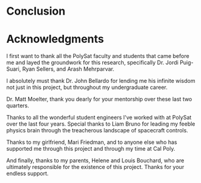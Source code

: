 
# Conclusion

# Acknowledgments

I first want to thank all the PolySat faculty and students that came before me and layed the groundwork for this research, specifically Dr. Jordi Puig-Suari, Ryan Sellers, and Arash Mehrparvar.

I absolutely must thank Dr. John Bellardo for lending me his infinite wisdom not just in this project, but throughout my undergraduate career.

Dr. Matt Moelter, thank you dearly for your mentorship over these last two quarters.

Thanks to all the wonderful student engineers I've worked with at PolySat over the last four years. Special thanks to Liam Bruno for leading my feeble physics brain through the treacherous landscape of spacecraft controls.

Thanks to my girlfriend, Mari Friedman, and to anyone else who has supported me through this project and through my time at Cal Poly.

And finally, thanks to my parents, Helene and Louis Bouchard, who are ultimately responsible for the existence of this project. Thanks for your endless support.